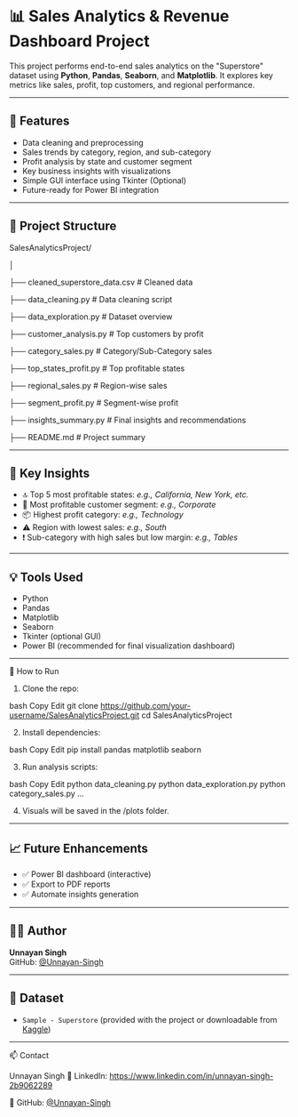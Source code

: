 # 📊 Sales Analytics & Revenue Dashboard Project

This project performs end-to-end sales analytics on the "Superstore" dataset using **Python**, **Pandas**, **Seaborn**, and **Matplotlib**. It explores key metrics like sales, profit, top customers, and regional performance.

---

## 🚀 Features

- Data cleaning and preprocessing
- Sales trends by category, region, and sub-category
- Profit analysis by state and customer segment
- Key business insights with visualizations
- Simple GUI interface using Tkinter (Optional)
- Future-ready for Power BI integration

---

## 📁 Project Structure

SalesAnalyticsProject/

│

├── cleaned_superstore_data.csv # Cleaned data

├── data_cleaning.py # Data cleaning script

├── data_exploration.py # Dataset overview

├── customer_analysis.py # Top customers by profit

├── category_sales.py # Category/Sub-Category sales

├── top_states_profit.py # Top profitable states

├── regional_sales.py # Region-wise sales

├── segment_profit.py # Segment-wise profit

├── insights_summary.py # Final insights and recommendations

├── README.md # Project summary


---

## 📌 Key Insights

- 🔝 Top 5 most profitable states: _e.g., California, New York, etc._
- 💼 Most profitable customer segment: _e.g., Corporate_
- 📦 Highest profit category: _e.g., Technology_
- ⚠️ Region with lowest sales: _e.g., South_
- ❗ Sub-category with high sales but low margin: _e.g., Tables_

---

## 💡 Tools Used

- Python
- Pandas
- Matplotlib
- Seaborn
- Tkinter (optional GUI)
- Power BI (recommended for final visualization dashboard)

---

🚀 How to Run
1. Clone the repo:

bash
Copy
Edit
git clone https://github.com/your-username/SalesAnalyticsProject.git
cd SalesAnalyticsProject

2. Install dependencies:

bash
Copy
Edit
pip install pandas matplotlib seaborn

3. Run analysis scripts:

bash
Copy
Edit
python data_cleaning.py
python data_exploration.py
python category_sales.py
...

4. Visuals will be saved in the /plots folder.

---

## 📈 Future Enhancements

- ✅ Power BI dashboard (interactive)
- ✅ Export to PDF reports
- ✅ Automate insights generation

---

## 🙋‍♂️ Author

**Unnayan Singh**  
GitHub: [@Unnayan-Singh](https://github.com/Unnayan-Singh)

---

## 📂 Dataset

- `Sample - Superstore` (provided with the project or downloadable from [Kaggle](https://www.kaggle.com/datasets/vivek468/superstore-dataset-final))

---
📫 Contact

Unnayan Singh
🔗 LinkedIn: https://www.linkedin.com/in/unnayan-singh-2b9062289

🐙 GitHub: [@Unnayan-Singh](https://github.com/Unnayan-Singh)
